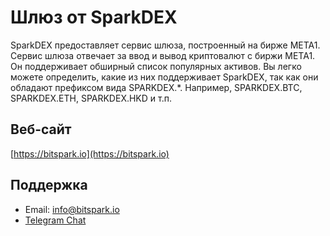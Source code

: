 # Шлюз от SparkDEX

SparkDEX предоставляет сервис шлюза, построенный на бирже META1. Сервис шлюза отвечает за ввод и вывод криптовалют с биржи META1. Он поддерживает обширный список популярных активов. Вы легко можете определить, какие из них поддерживает SparkDEX, так как они обладают префиксом вида SPARKDEX.*. Например, SPARKDEX.BTC, SPARKDEX.ETH, SPARKDEX.HKD и т.п.

## Веб-сайт

[https://bitspark.io](https://bitspark.io)

## Поддержка

- Email: info@bitspark.io
- [Telegram Chat](https://t.me/sparkdexofficial)
